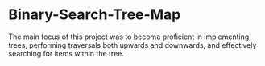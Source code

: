# Binary-Search-Tree-Map
The main focus of this project was to become proficient in implementing trees, performing traversals both upwards and downwards, and effectively searching for items within the tree.
